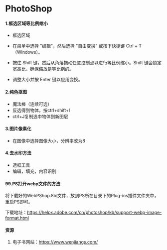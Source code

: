 # PhotoShop

#### 1.框选区域等比例缩小

- 框选区域

- 在菜单中选择 "编辑"，然后选择 "自由变换" 或按下快捷键 Ctrl + T（Windows）。

- 按住 Shift 键，然后从角落拖动任意控制点以进行等比例缩小。Shift 键会锁定宽高比，确保缩放是等比例的。

- 调整大小并按 Enter 键以应用变换。

#### 2.纯色抠图

- 魔法棒（连续可选）
- 反选得到物体，按ctrl+shift+I
- ctrl+J复制选中物体到新图层

#### 3.图片像素化

- 在图像中选择图像大小，分辨率改为8

#### 4.去水印方法

- 选框工具
- 编辑，填充，内容识别



#### 99.PS打开webp文件的方法

将下载好的WebPShop.8bi文件，放到PS所在目录下的Plug-ins插件文件夹中，重启PS即可。

下载地址：https://helpx.adobe.com/cn/photoshop/kb/support-webp-image-format.html



#### 资源

1. 电子书网站：https://www.wenjiangs.com/

